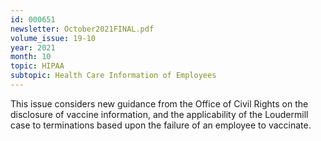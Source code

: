```yaml
---
id: 000651
newsletter: October2021FINAL.pdf
volume_issue: 19-10
year: 2021
month: 10
topic: HIPAA
subtopic: Health Care Information of Employees
---
```


This issue considers new guidance from the Office of Civil Rights on the disclosure of vaccine information, and the applicability of the Loudermill case to terminations based upon the failure of an employee to vaccinate.